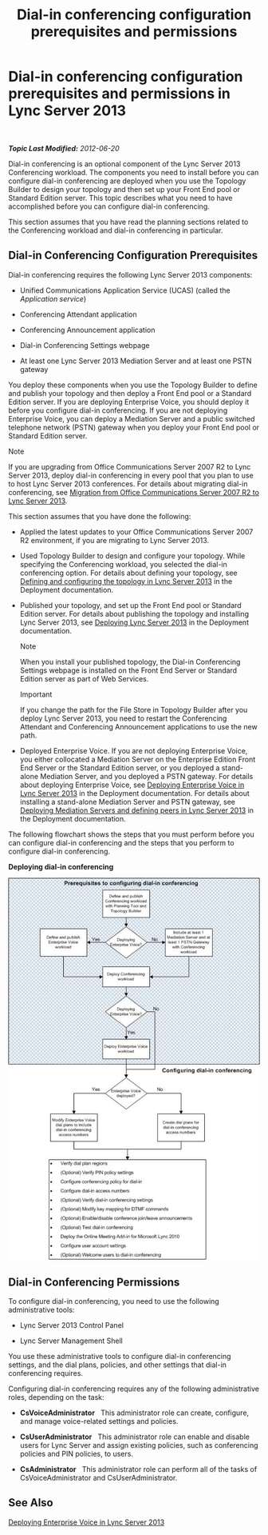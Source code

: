 ﻿---
title: 'Dial-in conferencing configuration prerequisites and permissions'
TOCTitle: Dial-in conferencing configuration prerequisites and permissions
ms:assetid: b3b251e5-78ac-44a2-8c36-2a061c9b2314
ms:mtpsurl: https://technet.microsoft.com/en-us/library/Gg412865(v=OCS.15)
ms:contentKeyID: 48185165
ms.date: 07/23/2014
mtps_version: v=OCS.15
---

<div data-xmlns="http://www.w3.org/1999/xhtml">

<div class="topic" data-xmlns="http://www.w3.org/1999/xhtml" data-msxsl="urn:schemas-microsoft-com:xslt" data-cs="http://msdn.microsoft.com/en-us/">

<div data-asp="http://msdn2.microsoft.com/asp">

# Dial-in conferencing configuration prerequisites and permissions in Lync Server 2013

</div>

<div id="mainSection">

<div id="mainBody">

<span> </span>

_**Topic Last Modified:** 2012-06-20_

Dial-in conferencing is an optional component of the Lync Server 2013 Conferencing workload. The components you need to install before you can configure dial-in conferencing are deployed when you use the Topology Builder to design your topology and then set up your Front End pool or Standard Edition server. This topic describes what you need to have accomplished before you can configure dial-in conferencing.

This section assumes that you have read the planning sections related to the Conferencing workload and dial-in conferencing in particular.

<div>

## Dial-in Conferencing Configuration Prerequisites

Dial-in conferencing requires the following Lync Server 2013 components:

  - Unified Communications Application Service (UCAS) (called the *Application service*)

  - Conferencing Attendant application

  - Conferencing Announcement application

  - Dial-in Conferencing Settings webpage

  - At least one Lync Server 2013 Mediation Server and at least one PSTN gateway

You deploy these components when you use the Topology Builder to define and publish your topology and then deploy a Front End pool or a Standard Edition server. If you are deploying Enterprise Voice, you should deploy it before you configure dial-in conferencing. If you are not deploying Enterprise Voice, you can deploy a Mediation Server and a public switched telephone network (PSTN) gateway when you deploy your Front End pool or Standard Edition server.

<div>


> [!NOTE]
> If you are upgrading from Office Communications Server 2007 R2 to Lync Server 2013, deploy dial-in conferencing in every pool that you plan to use to host Lync Server 2013 conferences. For details about migrating dial-in conferencing, see <A href="migration-from-office-communications-server-2007-r2-to-lync-server-2013.md">Migration from Office Communications Server 2007 R2 to Lync Server 2013</A>.



</div>

This section assumes that you have done the following:

  - Applied the latest updates to your Office Communications Server 2007 R2 environment, if you are migrating to Lync Server 2013.

  - Used Topology Builder to design and configure your topology. While specifying the Conferencing workload, you selected the dial-in conferencing option. For details about defining your topology, see [Defining and configuring the topology in Lync Server 2013](lync-server-2013-defining-and-configuring-the-topology.md) in the Deployment documentation.

  - Published your topology, and set up the Front End pool or Standard Edition server. For details about publishing the topology and installing Lync Server 2013, see [Deploying Lync Server 2013](lync-server-2013-deploying-lync-server.md) in the Deployment documentation.
    
    <div>
    

    > [!NOTE]
    > When you install your published topology, the Dial-in Conferencing Settings webpage is installed on the Front End Server or Standard Edition server as part of Web Services.

    
    </div>
    
    <div>
    

    > [!IMPORTANT]
    > If you change the path for the File Store in Topology Builder after you deploy Lync Server 2013, you need to restart the Conferencing Attendant and Conferencing Announcement applications to use the new path.

    
    </div>

  - Deployed Enterprise Voice. If you are not deploying Enterprise Voice, you either collocated a Mediation Server on the Enterprise Edition Front End Server or the Standard Edition server, or you deployed a stand-alone Mediation Server, and you deployed a PSTN gateway. For details about deploying Enterprise Voice, see [Deploying Enterprise Voice in Lync Server 2013](lync-server-2013-deploying-enterprise-voice.md) in the Deployment documentation. For details about installing a stand-alone Mediation Server and PSTN gateway, see [Deploying Mediation Servers and defining peers in Lync Server 2013](lync-server-2013-deploying-mediation-servers-and-defining-peers.md) in the Deployment documentation.

The following flowchart shows the steps that you must perform before you can configure dial-in conferencing and the steps that you perform to configure dial-in conferencing.

**Deploying dial-in conferencing**

![Dial-in Conferencing Deployment flowchart](images/Gg412865.fde8c246-b5ed-4323-a6e7-af1983a5ec86(OCS.15).jpg "Dial-in Conferencing Deployment flowchart")

</div>

<div>

## Dial-in Conferencing Permissions

To configure dial-in conferencing, you need to use the following administrative tools:

  - Lync Server 2013 Control Panel

  - Lync Server Management Shell

You use these administrative tools to configure dial-in conferencing settings, and the dial plans, policies, and other settings that dial-in conferencing requires.

Configuring dial-in conferencing requires any of the following administrative roles, depending on the task:

  - **CsVoiceAdministrator**   This administrator role can create, configure, and manage voice-related settings and policies.

  - **CsUserAdministrator**   This administrator role can enable and disable users for Lync Server and assign existing policies, such as conferencing policies and PIN policies, to users.

  - **CsAdministrator**   This administrator role can perform all of the tasks of CsVoiceAdministrator and CsUserAdministrator.

</div>

<div>

## See Also


[Deploying Enterprise Voice in Lync Server 2013](lync-server-2013-deploying-enterprise-voice.md)  
  

</div>

</div>

<span> </span>

</div>

</div>

</div>

